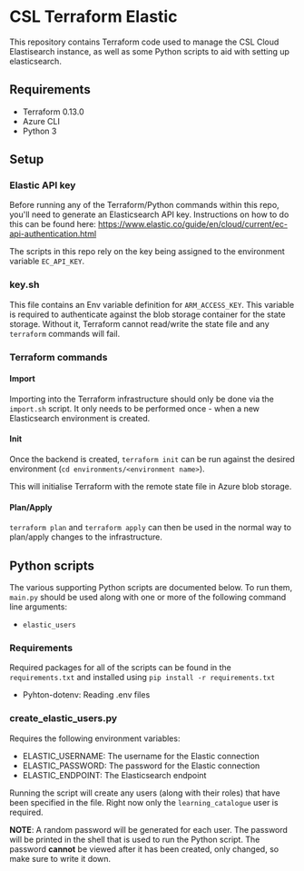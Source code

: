 # CSL Terraform Elastic
This repository contains Terraform code used to manage the CSL Cloud Elastisearch instance, as well as some Python scripts to aid with setting up elasticsearch.

## Requirements
- Terraform 0.13.0
- Azure CLI
- Python 3

## Setup
### Elastic API key
Before running any of the Terraform/Python commands within this repo, you'll need to generate an Elasticsearch API key. Instructions on how to do this can be found here: https://www.elastic.co/guide/en/cloud/current/ec-api-authentication.html

The scripts in this repo rely on the key being assigned to the environment variable `EC_API_KEY`.

### key.sh
This file contains an Env variable definition for `ARM_ACCESS_KEY`. This variable is required to authenticate against the blob storage container for the state storage. Without it, Terraform cannot read/write the state file and any `terraform` commands will fail.

### Terraform commands
#### Import
Importing into the Terraform infrastructure should only be done via the `import.sh` script. It only needs to be performed once - when a new Elasticsearch environment is created.

#### Init
Once the backend is created, `terraform init` can be run against the desired environment (`cd environments/<environment name>`).

This will initialise Terraform with the remote state file in Azure blob storage.

#### Plan/Apply
`terraform plan` and `terraform apply` can then be used in the normal way to plan/apply changes to the infrastructure.

## Python scripts

The various supporting Python scripts are documented below. To run them, `main.py` should be used along with one or more of the following command line arguments:

- `elastic_users`

### Requirements

Required packages for all of the scripts can be found in the `requirements.txt` and installed using `pip install -r requirements.txt`

- Pyhton-dotenv: Reading .env files

### create_elastic_users.py

Requires the following environment variables:
- ELASTIC_USERNAME: The username for the Elastic connection
- ELASTIC_PASSWORD: The password for the Elastic connection
- ELASTIC_ENDPOINT: The Elasticsearch endpoint

Running the script will create any users (along with their roles) that have been specified in the file. Right now only the `learning_catalogue` user is required.

**NOTE**: A random password will be generated for each user. The password will be printed in the shell that is used to run the Python script. The password **cannot** be viewed after it has been created, only changed, so make sure to write it down.
